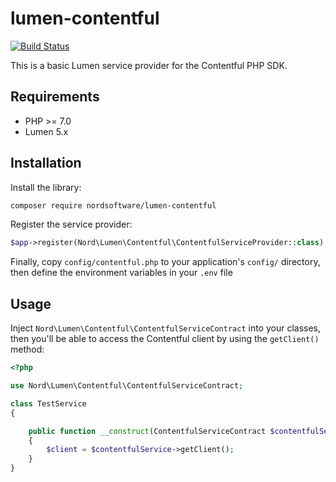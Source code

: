 # lumen-contentful

[![Build Status](https://travis-ci.org/digiaonline/lumen-contentful.svg?branch=master)](https://travis-ci.org/digiaonline/lumen-contentful)

This is a basic Lumen service provider for the Contentful PHP SDK.
 
## Requirements

* PHP >= 7.0
* Lumen 5.x

## Installation

Install the library:

```bash
composer require nordsoftware/lumen-contentful
```

Register the service provider:

```php
$app->register(Nord\Lumen\Contentful\ContentfulServiceProvider::class);
```

Finally, copy `config/contentful.php` to your application's `config/` directory, then define the environment variables 
in your `.env` file

## Usage

Inject `Nord\Lumen\Contentful\ContentfulServiceContract` into your classes, then you'll be able to access the 
Contentful client by using the `getClient()` method:

```php
<?php

use Nord\Lumen\Contentful\ContentfulServiceContract;

class TestService
{

    public function __construct(ContentfulServiceContract $contentfulService)
    {
        $client = $contentfulService->getClient();
    }
}
``` 
